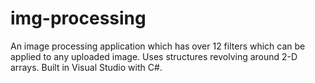 # img-processing
An image processing application which has over 12 filters which can be applied to any uploaded image. Uses structures revolving around 2-D arrays. Built in Visual Studio with C#.
